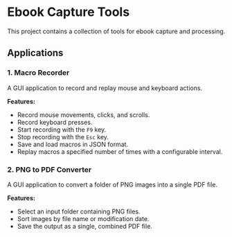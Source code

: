 # Ebook Capture Tools

This project contains a collection of tools for ebook capture and processing.

## Applications

### 1. Macro Recorder

A GUI application to record and replay mouse and keyboard actions.

**Features:**
- Record mouse movements, clicks, and scrolls.
- Record keyboard presses.
- Start recording with the `F9` key.
- Stop recording with the `Esc` key.
- Save and load macros in JSON format.
- Replay macros a specified number of times with a configurable interval.

### 2. PNG to PDF Converter

A GUI application to convert a folder of PNG images into a single PDF file.

**Features:**
- Select an input folder containing PNG files.
- Sort images by file name or modification date.
- Save the output as a single, combined PDF file.
